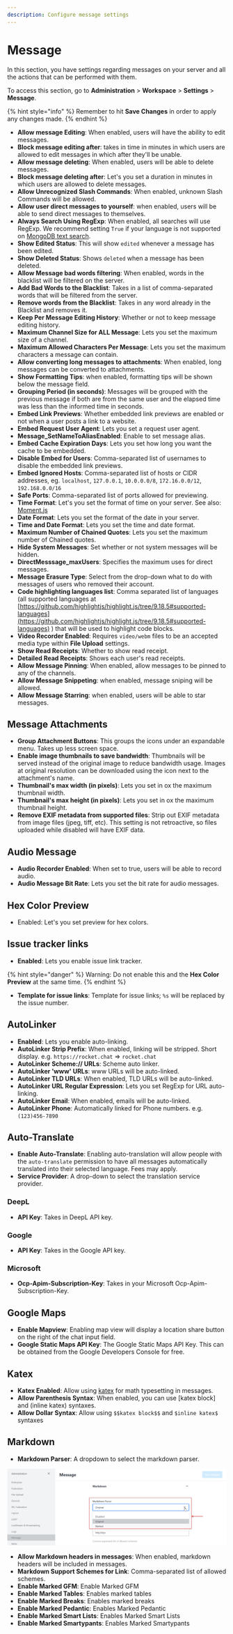 ```yaml
---
description: Configure message settings
---
```


# Message

In this section, you have settings regarding messages on your server and all the actions that can be performed with them.

To access this section, go to **Administration** > **Workspace** > **Settings** > **Message**.

{% hint style="info" %}
Remember to hit **Save Changes** in order to apply any changes made.
{% endhint %}

* **Allow message Editing**: When enabled, users will have the ability to edit messages.
* **Block message editing after**: takes in time in minutes in which users are allowed to edit messages in which after they'll be unable.
* **Allow message deleting**: When enabled, users will be able to delete messages.
* **Block message deleting after**: Let's you set a duration in minutes in which users are allowed to delete messages.
* **Allow Unrecognized Slash Commands**: When enabled, unknown Slash Commands will be allowed.
* **Allow user direct messages to yourself**: when enabled, users will be able to send direct messages to themselves.
* **Always Search Using RegExp**: When enabled, all searches will use RegExp. We recommend setting `True` if your language is not supported on [MongoDB text search](https://docs.mongodb.org/manual/reference/text-search-languages/#text-search-languages).
* **Show Edited Status**: This will show `edited` whenever a message has been edited.
* **Show Deleted Status**: Shows `deleted` when a message has been deleted.
* **Allow Message bad words filtering**: When enabled, words in the blacklist will be filtered on the server.
* **Add Bad Words to the Blacklist**: Takes in a list of comma-separated words that will be filtered from the server.
* **Remove words from the Blacklist**: Takes in any word already in the Blacklist and removes it.
* **Keep Per Message Editing History**: Whether or not to keep message editing history.
* **Maximum Channel Size for ALL Message**: Lets you set the maximum size of a channel.
* **Maximum Allowed Characters Per Message**: Lets you set the maximum characters a message can contain.
* **Allow converting long messages to attachments**: When enabled, long messages can be converted to attachments.
* **Show Formatting Tips**: when enabled, formatting tips will be shown below the message field.
* **Grouping Period (in seconds)**: Messages will be grouped with the previous message if both are from the same user and the elapsed time was less than the informed time in seconds.
* **Embed Link Previews**: Whether embedded link previews are enabled or not when a user posts a link to a website.
* **Embed Request User Agent**: Lets you set a request user agent.
* **Message\_SetNameToAliasEnabled**: Enable to set message alias.
* **Embed Cache Expiration Days**: Lets you set how long you want the cache to be embedded.
* **Disable Embed for Users**: Comma-separated list of usernames to disable the embedded link previews.
* **Embed Ignored Hosts**: Comma-separated list of hosts or CIDR addresses, eg. `localhost`, `127.0.0.1`, `10.0.0.0/8`, `172.16.0.0/12`, `192.168.0.0/16`
* **Safe Ports**: Comma-separated list of ports allowed for previewing.
* **Time Format**: Let's you set the format of time on your server. See also: [Moment.js](http://momentjs.com/docs/#/displaying/format/)
* **Date Format**: Lets you set the format of the date in your server.
* **Time and Date Format**: Lets you set the time and date format.
* **Maximum Number of Chained Quotes**: Lets you set the maximum number of Chained quotes.
* **Hide System Messages**: Set whether or not system messages will be hidden.
* **DirectMesssage\_maxUsers**: Specifies the maximum uses for direct messages.
* **Message Erasure Type**: Select from the drop-down what to do with messages of users who removed their account.
* **Code highlighting languages list**: Comma separated list of languages (all supported languages at [https://github.com/highlightjs/highlight.js/tree/9.18.5#supported-languages](https://github.com/highlightjs/highlight.js/tree/9.18.5#supported-languages) ) that will be used to highlight code blocks.
* **Video Recorder Enabled**: Requires `video/webm` files to be an accepted media type within **File Upload** settings.
* **Show Read Receipts**: Whether to show read receipt.
* **Detailed Read Receipts**: Shows each user's read receipts.
* **Allow Message Pinning**: When enabled, allow messages to be pinned to any of the channels.
* **Allow Message Snippeting**: when enabled, message sniping will be allowed.
* **Allow Message Starring**: when enabled, users will be able to star messages.

## Message Attachments

* **Group Attachment Buttons**: This groups the icons under an expandable menu. Takes up less screen space.
* **Enable image thumbnails to save bandwidth**: Thumbnails will be served instead of the original image to reduce bandwidth usage. Images at original resolution can be downloaded using the icon next to the attachment's name.
* **Thumbnail's max width (in pixels)**: Lets you set in ox the maximum thumbnail width.
* **Thumbnail's max height (in pixels)**: Lets you set in ox the maximum thumbnail height.
* **Remove EXIF metadata from supported files**: Strip out EXIF metadata from image files (jpeg, tiff, etc). This setting is not retroactive, so files uploaded while disabled will have EXIF data.

## Audio Message

* **Audio Recorder Enabled**: When set to true, users will be able to record audio.
* **Audio Message Bit Rate**: Lets you set the bit rate for audio messages.

## Hex Color Preview

* Enabled: Let's you set preview for hex colors.

## Issue tracker links

* **Enabled**: Lets you enable issue link tracker.

{% hint style="danger" %}
Warning: Do not enable this and the **Hex Color Preview** at the same time.
{% endhint %}

* **Template for issue links**: Template for issue links; `%s` will be replaced by the issue number.

## **AutoLinker**

* **Enabled**: Lets you enable auto-linking.
* **AutoLinker Strip Prefix**: When enabled, linking will be stripped. Short display. e.g. `https://rocket.chat` => `rocket.chat`
* **AutoLinker Scheme:// URLs**: Scheme auto linker.
* **AutoLinker 'www' URLs**: www URLs will be auto-linked.
* **AutoLinker TLD URLs**: When enabled, TLD URLs will be auto-linked.
* **AutoLinker URL Regular Expression**: Lets you set RegExp for URL auto-linking.
* **AutoLinker Email**: When enabled, emails will be auto-linked.
* **AutoLinker Phone**: Automatically linked for Phone numbers. e.g. `(123)456-7890`

## Auto-Translate

* **Enable Auto-Translate**: Enabling auto-translation will allow people with the `auto-translate` permission to have all messages automatically translated into their selected language. Fees may apply.
* **Service Provider**: A drop-down to select the translation service provider.

### **DeepL**

* **API Key**: Takes in DeepL API key.

### **Google**

* **API Key**: Takes in the Google API key.

### **Microsoft**

* **Ocp-Apim-Subscription-Key**: Takes in your Microsoft Ocp-Apim-Subscription-Key.

## Google Maps

* **Enable Mapview**: Enabling map view will display a location share button on the right of the chat input field.
* **Google Static Maps API Key**: The Google Static Maps API Key. This can be obtained from the Google Developers Console for free.

## **Katex**

* **Katex Enabled**: Allow using [katex](http://khan.github.io/KaTeX/) for math typesetting in messages.
* **Allow Parenthesis Syntax**: When enabled, you can use \[katex block] and (inline katex) syntaxes.
* **Allow Dollar Syntax**: Allow using `$$katex block$$` and `$inline katex$` syntaxes

## **Markdown**

* **Markdown Parser**: A dropdown to select the markdown parser.

![Markdown Parser](../../../.gitbook/assets/messagemarkdown.png)

* **Allow Markdown headers in messages**: When enabled, markdown headers will be included in messages.
* **Markdown Support Schemes for Link**: Comma-separated list of allowed schemes.
* **Enable Marked GFM**: Enable Marked GFM
* **Enable Marked Tables**: Enables marked tables
* **Enable Marked Breaks**: Enables marked breaks
* **Enable Marked Pedantic**: Enables Marked Pedantic
* **Enable Marked Smart Lists**: Enables Marked Smart Lists
* **Enable Marked Smartypants**: Enables Marked Smartypants
